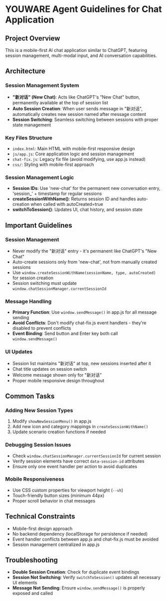 # YOUWARE Agent Guidelines for Chat Application

## Project Overview
This is a mobile-first AI chat application similar to ChatGPT, featuring session management, multi-modal input, and AI conversation capabilities.

## Architecture

### Session Management System
- **"新对话" (New Chat)**: Acts like ChatGPT's "New Chat" button, permanently available at the top of session list
- **Auto Session Creation**: When user sends message in "新对话", automatically creates new session named after message content
- **Session Switching**: Seamless switching between sessions with proper state management

### Key Files Structure
- `index.html`: Main HTML with mobile-first responsive design
- `js/app.js`: Core application logic and session management
- `chat-fix.js`: Legacy fix file (avoid modifying, use app.js instead)
- `css/`: Styling with mobile-first approach

### Session Management Logic
- **Session IDs**: Use 'new-chat' for the permanent new conversation entry, 'session_' + timestamp for regular sessions
- **createSessionWithName()**: Returns session ID and handles auto-creation when called with autoCreated=true
- **switchToSession()**: Updates UI, chat history, and session state

## Important Guidelines

### Session Management
- Never modify the "新对话" entry - it's permanent like ChatGPT's "New Chat"
- Auto-create sessions only from 'new-chat', not from manually created sessions
- Use `window.createSessionWithName(sessionName, type, autoCreated)` for session creation
- Session switching must update `window.chatSessionManager.currentSessionId`

### Message Handling
- **Primary Function**: Use `window.sendMessage()` in app.js for all message sending
- **Avoid Conflicts**: Don't modify chat-fix.js event handlers - they're disabled to prevent conflicts
- **Event Binding**: Send button and Enter key both call `window.sendMessage()`

### UI Updates
- Session list maintains "新对话" at top, new sessions inserted after it
- Chat title updates on session switch
- Welcome message shown only for "新对话"
- Proper mobile responsive design throughout

## Common Tasks

### Adding New Session Types
1. Modify `showNewSessionMenu()` in app.js
2. Add new icon and category mappings in `createSessionWithName()`
3. Update scenario creation functions if needed

### Debugging Session Issues
- Check `window.chatSessionManager.currentSessionId` for current session
- Verify session elements have correct `data-session-id` attributes
- Ensure only one event handler per action to avoid duplicates

### Mobile Responsiveness
- Use CSS custom properties for viewport height (`--vh`)
- Touch-friendly button sizes (minimum 44px)
- Proper scroll behavior in chat messages

## Technical Constraints
- Mobile-first design approach
- No backend dependency (localStorage for persistence if needed)
- Event handler conflicts between app.js and chat-fix.js must be avoided
- Session management centralized in app.js

## Troubleshooting
- **Double Session Creation**: Check for duplicate event bindings
- **Session Not Switching**: Verify `switchToSession()` updates all necessary UI elements  
- **Message Not Sending**: Ensure `window.sendMessage()` is properly exposed and called